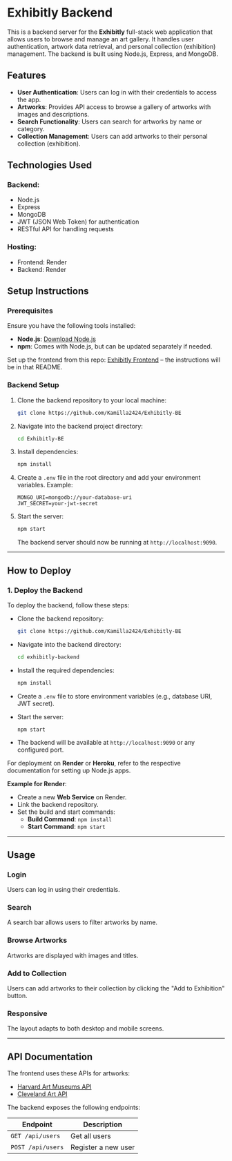 # Exhibitly Backend

This is a backend server for the **Exhibitly** full-stack web application that allows users to browse and manage an art gallery. It handles user authentication, artwork data retrieval, and personal collection (exhibition) management. The backend is built using Node.js, Express, and MongoDB.

## Features
- **User Authentication**: Users can log in with their credentials to access the app.
- **Artworks**: Provides API access to browse a gallery of artworks with images and descriptions.
- **Search Functionality**: Users can search for artworks by name or category.
- **Collection Management**: Users can add artworks to their personal collection (exhibition).

## Technologies Used

### Backend:
- Node.js
- Express
- MongoDB
- JWT (JSON Web Token) for authentication
- RESTful API for handling requests

### Hosting:
- Frontend: Render
- Backend: Render

## Setup Instructions

### Prerequisites
Ensure you have the following tools installed:
- **Node.js**: [Download Node.js](https://nodejs.org)
- **npm**: Comes with Node.js, but can be updated separately if needed.

Set up the frontend from this repo: [Exhibitly Frontend](https://github.com/Kamilla2424/Exhibitly-FE) – the instructions will be in that README.

### Backend Setup

1. Clone the backend repository to your local machine:
    ```bash
    git clone https://github.com/Kamilla2424/Exhibitly-BE
    ```

2. Navigate into the backend project directory:
    ```bash
    cd Exhibitly-BE
    ```

3. Install dependencies:
    ```bash
    npm install
    ```

4. Create a `.env` file in the root directory and add your environment variables. Example:
    ```
    MONGO_URI=mongodb://your-database-uri
    JWT_SECRET=your-jwt-secret
    ```

5. Start the server:
    ```bash
    npm start
    ```
    The backend server should now be running at `http://localhost:9090`.

---

## How to Deploy

### 1. **Deploy the Backend**
   To deploy the backend, follow these steps:

   - Clone the backend repository:
     ```bash
     git clone https://github.com/Kamilla2424/Exhibitly-BE
     ```

   - Navigate into the backend directory:
     ```bash
     cd exhibitly-backend
     ```

   - Install the required dependencies:
     ```bash
     npm install
     ```

   - Create a `.env` file to store environment variables (e.g., database URI, JWT secret).

   - Start the server:
     ```bash
     npm start
     ```

   - The backend will be available at `http://localhost:9090` or any configured port.

   For deployment on **Render** or **Heroku**, refer to the respective documentation for setting up Node.js apps.

   **Example for Render**:
   - Create a new **Web Service** on Render.
   - Link the backend repository.
   - Set the build and start commands:
     - **Build Command**: `npm install`
     - **Start Command**: `npm start`

---

## Usage

### Login
Users can log in using their credentials.

### Search
A search bar allows users to filter artworks by name.

### Browse Artworks
Artworks are displayed with images and titles.

### Add to Collection
Users can add artworks to their collection by clicking the "Add to Exhibition" button.

### Responsive
The layout adapts to both desktop and mobile screens.

---

## API Documentation

The frontend uses these APIs for artworks:
- [Harvard Art Museums API](https://api.harvardartmuseums.org/object)
- [Cleveland Art API](https://openaccess-api.clevelandart.org/api/artworks/)

The backend exposes the following endpoints:

| Endpoint             | Description                       |
|----------------------|-----------------------------------|
| `GET /api/users`     | Get all users                    |
| `POST /api/users`    | Register a new user              |



